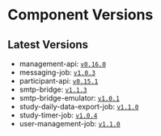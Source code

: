 # Component Versions


## Latest Versions

- management-api: [`v0.16.0`](https://github.com/case-framework/case-backend/releases/tag/management-api@v0.16.0)
- messaging-job: [`v1.0.3`](https://github.com/case-framework/case-backend/releases/tag/messaging-job@v1.0.3)
- participant-api: [`v0.15.1`](https://github.com/case-framework/case-backend/releases/tag/participant-api@v0.15.1)
- smtp-bridge: [`v1.1.3`](https://github.com/case-framework/case-backend/releases/tag/smtp-bridge@v1.1.3)
- smtp-bridge-emulator: [`v1.0.1`](https://github.com/case-framework/case-backend/releases/tag/smtp-bridge-emulator@v1.0.1)
- study-daily-data-export-job: [`v1.1.0`](https://github.com/case-framework/case-backend/releases/tag/study-daily-data-export-job@v1.1.0)
- study-timer-job: [`v1.0.4`](https://github.com/case-framework/case-backend/releases/tag/study-timer-job@v1.0.4)
- user-management-job: [`v1.1.0`](https://github.com/case-framework/case-backend/releases/tag/user-management-job@v1.1.0)

